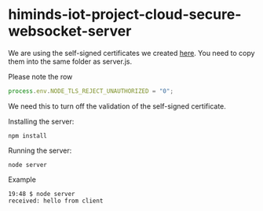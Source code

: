 # himinds-iot-project-cloud-secure-websocket-server


We are using the self-signed certificates we created [here](https://github.com/HiMinds/himinds-iot-project-general-self-signed-certificate). You need to copy them into the same folder as server.js.

Please note the row 

```javascript
process.env.NODE_TLS_REJECT_UNAUTHORIZED = "0";
```
We need this to turn off the validation of the self-signed certificate.

Installing the server:

```
npm install
```

Running the server:

```
node server
```

Example

```
19:48 $ node server
received: hello from client
```
